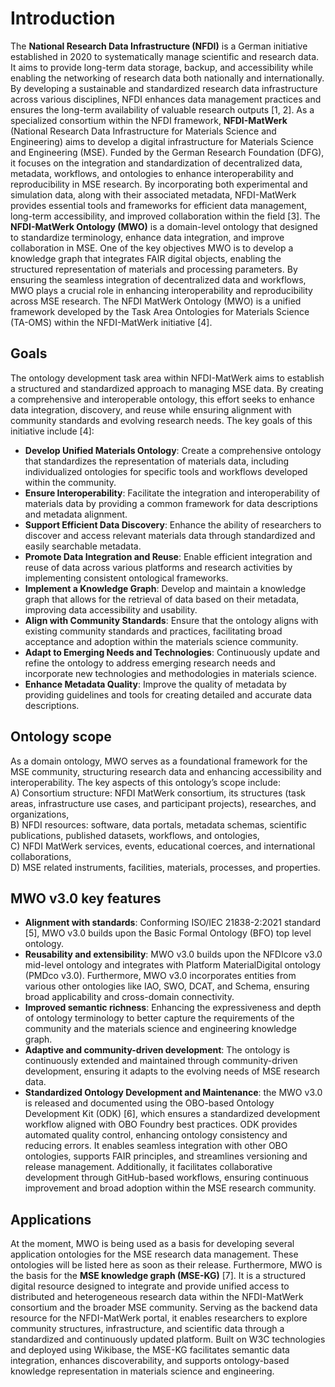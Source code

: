 # Introduction
The **National Research Data Infrastructure (NFDI)** is a German initiative established in 2020 to systematically manage scientific and research data. It aims to provide long-term data storage, backup, and accessibility while enabling the networking of research data both nationally and internationally. By developing a sustainable and standardized research data infrastructure across various disciplines, NFDI enhances data management practices and ensures the long-term availability of valuable research outputs [1, 2]. As a specialized consortium within the NFDI framework, **NFDI-MatWerk** (National Research Data Infrastructure for Materials Science and Engineering) aims to develop a digital infrastructure for Materials Science and Engineering (MSE). Funded by the German Research Foundation (DFG), it focuses on the integration and standardization of decentralized data, metadata, workflows, and ontologies to enhance interoperability and reproducibility in MSE research. By incorporating both experimental and simulation data, along with their associated metadata, NFDI-MatWerk provides essential tools and frameworks for efficient data management, long-term accessibility, and improved collaboration within the field [3]. The **NFDI-MatWerk Ontology (MWO)** is a domain-level ontology that designed to standardize terminology, enhance data integration, and improve collaboration in MSE. One of the key objectives MWO is to develop a knowledge graph that integrates FAIR digital objects, enabling the structured representation of materials and processing parameters. By ensuring the seamless integration of decentralized data and workflows, MWO plays a crucial role in enhancing interoperability and reproducibility across MSE research. The NFDI MatWerk Ontology (MWO) is a unified framework developed by the Task Area Ontologies for Materials Science (TA-OMS) within the NFDI-MatWerk initiative [4].

## Goals
The ontology development task area within NFDI-MatWerk aims to establish a structured and standardized approach to managing MSE data. By creating a comprehensive and interoperable ontology, this effort seeks to enhance data integration, discovery, and reuse while ensuring alignment with community standards and evolving research needs. The key goals of this initiative include [4]:  
- **Develop Unified Materials Ontology**: Create a comprehensive ontology that standardizes the representation of materials data, including individualized ontologies for specific tools and workflows developed within the community.  
- **Ensure Interoperability**: Facilitate the integration and interoperability of materials data by providing a common framework for data descriptions and metadata alignment.  
- **Support Efficient Data Discovery**: Enhance the ability of researchers to discover and access relevant materials data through standardized and easily searchable metadata.  
- **Promote Data Integration and Reuse**: Enable efficient integration and reuse of data across various platforms and research activities by implementing consistent ontological frameworks.  
- **Implement a Knowledge Graph**: Develop and maintain a knowledge graph that allows for the retrieval of data based on their metadata, improving data accessibility and usability.  
- **Align with Community Standards**: Ensure that the ontology aligns with existing community standards and practices, facilitating broad acceptance and adoption within the materials science community.  
- **Adapt to Emerging Needs and Technologies**: Continuously update and refine the ontology to address emerging research needs and incorporate new technologies and methodologies in materials science.  
- **Enhance Metadata Quality**: Improve the quality of metadata by providing guidelines and tools for creating detailed and accurate data descriptions.  

## Ontology scope  
As a domain ontology, MWO serves as a foundational framework for the MSE community, structuring research data and enhancing accessibility and interoperability. The key aspects of this ontology’s scope include:  
A) Consortium structure: NFDI MatWerk consortium, its structures (task areas, infrastructure use cases, and participant projects), researches, and organizations,      
B) NFDI resources: software, data portals, metadata schemas, scientific publications, published datasets, workflows, and ontologies,  
C) NFDI MatWerk services, events, educational coerces, and international collaborations,  
D) MSE related instruments, facilities, materials, processes, and properties.  

## MWO v3.0 key features      
- **Alignment with standards**: Conforming ISO/IEC 21838-2:2021 standard [5], MWO v3.0 builds upon the Basic Formal Ontology (BFO) top level ontology. 
- **Reusability and extensibility**: MWO v3.0 builds upon the NFDIcore v3.0 mid-level ontology and integrates with Platform MaterialDigital ontology (PMDco v3.0). Furthermore, MWO v3.0 incorporates entities from various other ontologies like IAO, SWO, DCAT, and Schema, ensuring broad applicability and cross-domain connectivity.
- **Improved semantic richness**: Enhancing the expressiveness and depth of ontology terminology to better capture the requirements of the community and the materials science and engineering knowledge graph.
- **Adaptive and community-driven development**: The ontology is continuously extended and maintained through community-driven development, ensuring it adapts to the evolving needs of MSE research data. 
- **Standardized Ontology Development and Maintenance**:  the MWO v3.0 is released and documented using the OBO-based Ontology Development Kit (ODK) [6], which ensures a standardized development workflow aligned with OBO Foundry best practices. ODK provides automated quality control, enhancing ontology consistency and reducing errors. It enables seamless integration with other OBO ontologies, supports FAIR principles, and streamlines versioning and release management. Additionally, it facilitates collaborative development through GitHub-based workflows, ensuring continuous improvement and broad adoption within the MSE research community. 

## Applications  
At the moment, MWO is being used as a basis for developing several application ontologies for the MSE research data management. These ontologies will be listed here as soon as their release. 
Furthermore, MWO is the basis for the **MSE knowledge graph (MSE-KG)** [7]. It is a structured digital resource designed to integrate and provide unified access to distributed and heterogeneous research data within the NFDI-MatWerk consortium and the broader MSE community. Serving as the backend data resource for the NFDI-MatWerk portal, it enables researchers to explore community structures, infrastructure, and scientific data through a standardized and continuously updated platform. Built on W3C technologies and deployed using Wikibase, the MSE-KG facilitates semantic data integration, enhances discoverability, and supports ontology-based knowledge representation in materials science and engineering.


